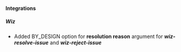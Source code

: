 
#### Integrations

##### Wiz

- Added BY_DESIGN option for **resolution reason** argument for ***wiz-resolve-issue*** and ***wiz-reject-issue***
